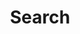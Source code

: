 ---
title: Search
editable: '<circle cx="60" cy="40" r="30"/>

  <line x1="10" y1="90" x2="38" y2="62" />'
---